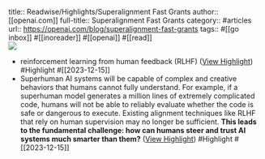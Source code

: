 title:: Readwise/Highlights/Superalignment Fast Grants
author:: [[openai.com]]
full-title:: Superalignment Fast Grants
category:: #articles
url:: https://openai.com/blog/superalignment-fast-grants
tags:: #[[go inbox]] #[[inoreader]] #[[openai]] #[[read]]  
![](https://openai.com/favicon.png)

- reinforcement learning from human feedback (RLHF) ([View Highlight](https://read.readwise.io/read/01hhntnt7zkdfrz2je65sb1k7s)) #Highlight #[[2023-12-15]]
- Superhuman AI systems will be capable of complex and creative behaviors that humans cannot fully understand. For example, if a superhuman model generates a million lines of extremely complicated code, humans will not be able to reliably evaluate whether the code is safe or dangerous to execute. Existing alignment techniques like RLHF that rely on human supervision may no longer be sufficient. **This leads to the fundamental challenge: how can humans steer and trust AI systems much smarter than them?** ([View Highlight](https://read.readwise.io/read/01hhntpgr7g95b8440rpe7nhtq)) #Highlight #[[2023-12-15]]